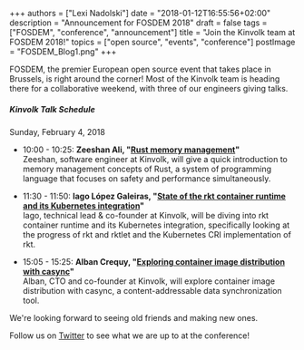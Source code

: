+++
authors = ["Lexi Nadolski"]
date = "2018-01-12T16:55:56+02:00"
description = "Announcement for FOSDEM 2018"
draft = false
tags = ["FOSDEM", "conference", "announcement"]
title = "Join the Kinvolk team at FOSDEM 2018!"
topics = ["open source", "events", "conference"]
postImage =  "FOSDEM_Blog1.png"
+++

FOSDEM, the premier European open source event that takes place in Brussels, is right around the corner! Most of the Kinvolk team is heading there for a collaborative weekend, with three of our engineers giving talks.

##### Kinvolk Talk Schedule
Sunday, February 4, 2018

* 10:00 - 10:25: **Zeeshan Ali, "[Rust memory management](https://fosdem.org/2018/schedule/event/rust_memory_management_intro/)"**<br>
	Zeeshan, software engineer at Kinvolk, will give a quick introduction to memory management concepts of Rust, a system of programming language that focuses on safety and performance simultaneously.

* 11:30 - 11:50: **Iago López Galeiras, "[State of the rkt container runtime and its Kubernetes integration](https://fosdem.org/2018/schedule/event/containers_rkt_kubernetes/)"**<br>
	Iago, technical lead & co-founder at Kinvolk, will be diving into rkt container runtime and its Kubernetes integration, specifically looking at the progress of rkt and rktlet and the Kubernetes CRI implementation of rkt. 	

* 15:05 - 15:25: **Alban Crequy, "[Exploring container image distribution with casync](https://fosdem.org/2018/schedule/event/containers_casync/)"**<br>
	Alban, CTO and co-founder at Kinvolk, will explore container image distribution with casync, a content-addressable data synchronization tool.

We're looking forward to seeing old friends and making new ones.

Follow us on [Twitter](https://twitter.com/kinvolkio) to see what we are up to at the conference!
